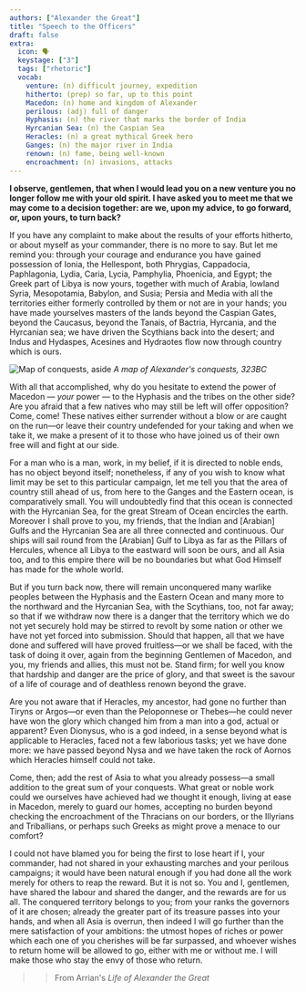 ```yaml
---
authors: ["Alexander the Great"]
title: "Speech to the Officers"
draft: false
extra:
  icon: 🗣️
  keystage: ["3"]
  tags: ["rhetoric"]
  vocab:
    venture: (n) difficult journey, expedition
    hitherto: (prep) so far, up to this point
    Macedon: (n) home and kingdom of Alexander
    perilous: (adj) full of danger
    Hyphasis: (n) the river that marks the border of India
    Hyrcanian Sea: (n) the Caspian Sea
    Heracles: (n) a great mythical Greek hero
    Ganges: (n) the major river in India
    renown: (n) fame, being well-known
    encroachment: (n) invasions, attacks
---
```


**I observe, gentlemen, that when I would lead you on a new venture you no longer follow me with your old spirit. I have asked you to meet me that we may come to a decision together: are we, upon my advice, to go forward, or, upon yours, to turn back?**

If you have any complaint to make about the results of your efforts hitherto, or about myself as your commander, there is no more to say. But let me remind you: through your courage and endurance you have gained possession of Ionia, the Hellespont, both Phrygias, Cappadocia, Paphlagonia, Lydia, Caria, Lycia, Pamphylia, Phoenicia, and Egypt; the Greek part of Libya is now yours, together with much of Arabia, lowland Syria, Mesopotamia, Babylon, and Susia; Persia and Media with all the territories either formerly controlled by them or not are in your hands; you have made yourselves masters of the lands beyond the Caspian Gates, beyond the Caucasus, beyond the Tanais, of Bactria, Hyrcania, and the Hyrcanian sea; we have driven the Scythians back into the desert; and Indus and Hydaspes, Acesines and Hydraotes flow now through country which is ours. 

![Map of conquests, aside](https://external-content.duckduckgo.com/iu/?u=https%3A%2F%2Fwww.greekboston.com%2Fwp-content%2Fuploads%2F2020%2F01%2Fempire-alexander-the-great-2048x1004.jpg&f=1&nofb=1&ipt=f1889341964b27ea7f818ecd1f32da4b0e106fb8881bfe4a69f01d4d2b9a6972)
*A map of Alexander's conquests, 323BC*

With all that accomplished, why do you hesitate to extend the power of Macedon — *your* power — to the Hyphasis and the tribes on the other side? Are you afraid that a few natives who may still be left will offer opposition? Come, come! These natives either surrender without a blow or are caught on the run—or leave their country undefended for your taking and when we take it, we make a present of it to those who have joined us of their own free will and fight at our side.

For a man who is a man, work, in my belief, if it is directed to noble ends, has no object beyond itself; nonetheless, if any of you wish to know what limit may be set to this particular campaign, let me tell you that the area of country still ahead of us, from here to the Ganges and the Eastern ocean, is comparatively small. You will undoubtedly find that this ocean is connected with the Hyrcanian Sea, for the great Stream of Ocean encircles the earth. Moreover I shall prove to you, my friends, that the Indian and [Arabian] Gulfs and the Hyrcanian Sea are all three connected and continuous. Our ships will sail round from the [Arabian] Gulf to Libya as far as the Pillars of Hercules, whence all Libya to the eastward will soon be ours, and all Asia too, and to this empire there will be no boundaries but what God Himself has made for the whole world.

But if you turn back now, there will remain unconquered many warlike peoples between the Hyphasis and the Eastern Ocean and many more to the northward and the Hyrcanian Sea, with the Scythians, too, not far away; so that if we withdraw now there is a danger that the territory which we do not yet securely hold may be stirred to revolt by some nation or other we have not yet forced into submission. Should that happen, all that we have done and suffered will have proved fruitless—or we shall be faced, with the task of doing it over, again from the beginning Gentlemen of Macedon, and you, my friends and allies, this must not be. Stand firm; for well you know that hardship and danger are the price of glory, and that sweet is the savour of a life of courage and of deathless renown beyond the grave.

Are you not aware that if Heracles, my ancestor, had gone no further than Tiryns or Argos—or even than the Peloponnese or Thebes—he could never have won the glory which changed him from a man into a god, actual or apparent? Even Dionysus, who is a god indeed, in a sense beyond what is applicable to Heracles, faced not a few laborious tasks; yet we have done more: we have passed beyond Nysa and we have taken the rock of Aornos which Heracles himself could not take. 

Come, then; add the rest of Asia to what you already possess—a small addition to the great sum of your conquests. What great or noble work could we ourselves have achieved had we thought it enough, living at ease in Macedon, merely to guard our homes, accepting no burden beyond checking the encroachment of the Thracians on our borders, or the Illyrians and Triballians, or perhaps such Greeks as might prove a menace to our comfort?

I could not have blamed you for being the first to lose heart if I, your commander, had not shared in your exhausting marches and your perilous campaigns; it would have been natural enough if you had done all the work merely for others to reap the reward. But it is not so. You and I, gentlemen, have shared the labour and shared the danger, and the rewards are for us all. The conquered territory belongs to you; from your ranks the governors of it are chosen; already the greater part of its treasure passes into your hands, and when all Asia is overrun, then indeed I will go further than the mere satisfaction of your ambitions: the utmost hopes of riches or power which each one of you cherishes will be far surpassed, and whoever wishes to return home will be allowed to go, either with me or without me. I will make those who stay the envy of those who return.

>> From Arrian's *Life of Alexander the Great*
